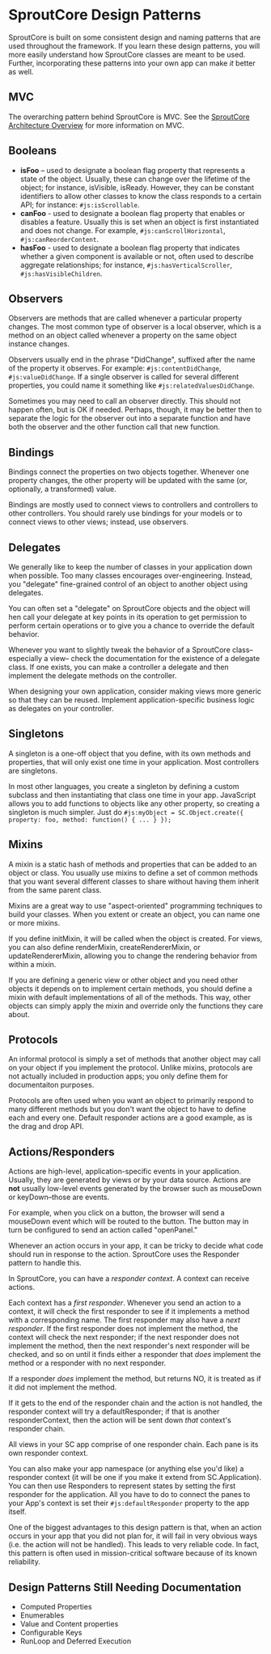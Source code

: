 SproutCore Design Patterns
==========================
SproutCore is built on some consistent design and naming patterns that are used
throughout the framework. If you learn these design patterns, you will more easily
understand how SproutCore classes are meant to be used. Further, incorporating these
patterns into your own app can make _it_ better as well.

MVC
----
The overarching pattern behind SproutCore is MVC. See the
[SproutCore Architecture Overview](architecture-overview.html) for more information on MVC.

Booleans
---------
- **isFoo** – used to designate a boolean flag property that represents a state
  of the object. Usually, these can change over the lifetime of the object; for instance,
  isVisible, isReady. However, they can be constant identifiers to allow other classes
  to know the class responds to a certain API; for instance: `#js:isScrollable`.
- **canFoo** - used to designate a boolean flag property that enables or disables a feature.
  Usually this is set when an object is first instantiated and does not change. For example,
  `#js:canScrollHorizontal`, `#js:canReorderContent`.
- **hasFoo** - used to designate a boolean flag property that indicates whether a given component
  is available or not, often used to describe aggregate relationships; for instance, `#js:hasVerticalScroller`,
  `#js:hasVisibleChildren`.

Observers
-----------
Observers are methods that are called whenever a particular property changes.
The most common type of observer is a local observer, which is a method on an object
called whenever a property on the same object instance changes.

Observers usually end in the phrase "DidChange", suffixed after the name of the property
it observes. For example: `#js:contentDidChange`, `#js:valueDidChange`. If a single
observer is called for several different properties, you could name it something like
`#js:relatedValuesDidChange`.

Sometimes you may need to call an observer directly. This should not happen often, but
is OK if needed. Perhaps, though, it may be better then to separate the logic for the
observer out into a separate function and have both the observer and the other function
call that new function.

Bindings
---------
Bindings connect the properties on two objects together. Whenever one property changes,
the other property will be updated with the same (or, optionally, a transformed) value.

Bindings are mostly used to connect views to controllers and controllers to other
controllers. You should rarely use bindings for your models or to connect views to
other views; instead, use observers.

Delegates
----------
We generally like to keep the number of classes in your application down when possible.
Too many classes encourages over-engineering.
Instead, you "delegate" fine-grained control of an object to another object
using delegates.

You can often set a "delegate" on SproutCore objects and the object will hen call
your delegate at key points in its operation to get permission to perform certain
operations or to give you a chance to override the default behavior.

Whenever you want to slightly tweak the behavior of a SproutCore class–especially a view–
check the documentation for the existence of a delegate class. If one exists, you can make
a controller a delegate and then implement the delegate methods on the controller.

When designing your own application, consider making views more generic so that they can be
reused. Implement application-specific business logic as delegates on your controller.

Singletons
----------
A singleton is a one-off object that you define, with its own methods and properties, that
will only exist one time in your application. Most controllers are singletons.

In most other languages, you create a singleton by defining a custom subclass and then instantiating
that class one time in your app. JavaScript allows you to add functions to objects like any other
property, so creating a singleton is much simpler. Just do 
`#js:myObject = SC.Object.create({ property: foo, method: function() { ... } });`

Mixins
-------
A mixin is a static hash of methods and properties that can be added to an object or class. You
usually use mixins to define a set of common methods that you want several different classes
to share without having them inherit from the same parent class.

Mixins are a great way to use "aspect-oriented" programming techniques to build your
classes. When you extent or create an object, you can name one or more mixins.

If you define initMixin, it will be called when the object is created. For views, you can also
define renderMixin, createRendererMixin, or updateRendererMixin, allowing you to change the
rendering behavior from within a mixin.

If you are defining a generic view or other object and you need other objects it depends on
to implement certain methods, you should define a mixin with default implementations of all of
the methods. This way, other objects can simply apply the mixin and override only the functions
they care about.

Protocols
----------
An informal protocol is simply a set of methods that another object may call on your object if
you implement the protocol. Unlike mixins, protocols are not actually included in production apps;
you only define them for documentaiton purposes.

Protocols are often used when you want an object to primarily respond to many different methods
but you don't want the object to have to define each and every one. Default responder actions are
a good example, as is the drag and drop API.

Actions/Responders
-------------------
Actions are high-level, application-specific events in your application. Usually, they
are generated by views or by your data source. Actions are **not** usually low-level
events generated by the browser such as mouseDown or keyDown–those are events.

For example, when you click on a button, the browser will send a mouseDown event
which will be routed to the button. The button may in turn be configured to send
an action called "openPanel."

Whenever an action occurs in your app, it can be tricky to decide what code should
run in response to the action. SproutCore uses the Responder pattern to handle this.

In SproutCore, you can have a _responder context_. A context can receive actions.

Each context has a _first responder_. Whenever you send an action to a context, it will
check the first responder to see if it implements a method with a corresponding name.
The first responder may also have a _next responder_. If the first responder does not implement
the method, the context will check the next responder; if the next responder does not implement
the method, then the next responder's next responder will be checked, and so on until it finds
either a responder that _does_ implement the method or a responder with no next responder.

If a responder _does_ implement the method, but returns NO, it is treated as if it did not
implement the method.

If it gets to the end of the responder chain and the action is not handled, the responder
context will try a defaultResponder; if that is another responderContext, then the action
will be sent down _that_ context's responder chain.

All views in your SC app comprise of one responder chain. Each pane is its own responder context.

You can also make your app namespace (or anything else you'd like) a responder context (it will
be one if you make it extend from SC.Application). You can then use Responders to represent
states by setting the first responder for the application. All you have to do to connect the
panes to your App's context is set their `#js:defaultResponder` property to the app itself.

One of the biggest advantages to this design pattern is that, when an action occurs in your
app that you did not plan for, it will fail in very obvious ways (i.e. the action will not
be handled). This leads to very reliable code. In fact, this pattern is often used in
mission-critical software because of its known reliability.


Design Patterns Still Needing Documentation
--------------------------------------------
- Computed Properties
- Enumerables
- Value and Content properties
- Configurable Keys
- RunLoop and Deferred Execution


